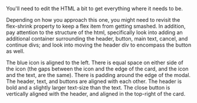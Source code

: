 You'll need to edit the HTML a bit to get everything where it needs to be.

Depending on how you approach this one, you might need to revisit the flex-shrink property to keep a flex item from getting smashed. 
In addition, pay attention to the structure of the html, specifically look into adding an additional container surrounding the header, 
button, main text, cancel, and continue divs; and look into moving the header div to encompass the button as well.

The blue icon is aligned to the left.
There is equal space on either side of the icon (the gaps between the icon and the edge of the card, and the icon and the text, are the same).
There is padding around the edge of the modal.
The header, text, and buttons are aligned with each other.
The header is bold and a slightly larger text-size than the text.
The close button is vertically aligned with the header, and aligned in the top-right of the card.